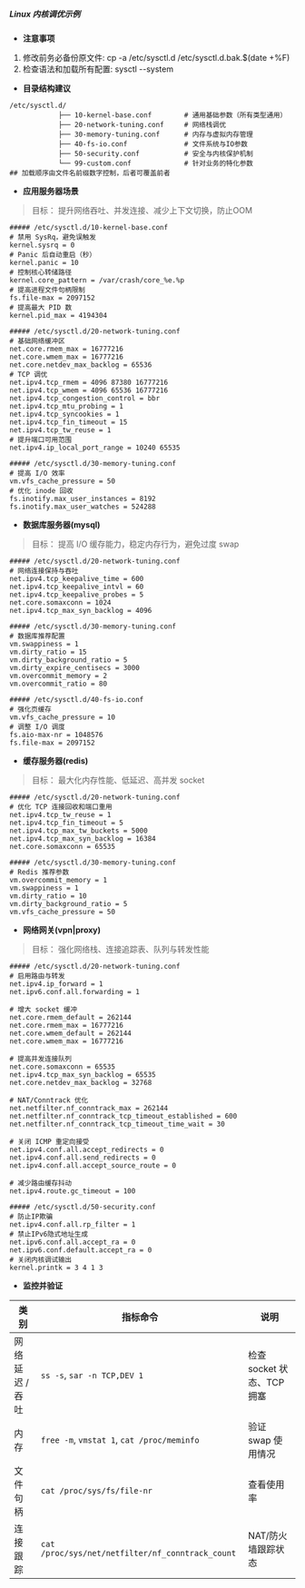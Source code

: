 ##### Linux 内核调优示例

- **注意事项**
1. 修改前务必备份原文件: cp -a /etc/sysctl.d /etc/sysctl.d.bak.$(date +%F)
2. 检查语法和加载所有配置: sysctl --system

- **目录结构建议**
```shell
/etc/sysctl.d/
            ├── 10-kernel-base.conf        # 通用基础参数（所有类型通用）
            ├── 20-network-tuning.conf     # 网络栈调优
            ├── 30-memory-tuning.conf      # 内存与虚拟内存管理
            ├── 40-fs-io.conf              # 文件系统与IO参数
            ├── 50-security.conf           # 安全与内核保护机制
            └── 99-custom.conf             # 针对业务的特化参数
## 加载顺序由文件名前缀数字控制，后者可覆盖前者
```

- **应用服务器场景**
> 目标： 提升网络吞吐、并发连接、减少上下文切换，防止OOM
```shell
##### /etc/sysctl.d/10-kernel-base.conf
# 禁用 SysRq，避免误触发
kernel.sysrq = 0
# Panic 后自动重启（秒）
kernel.panic = 10
# 控制核心转储路径
kernel.core_pattern = /var/crash/core_%e.%p
# 提高进程文件句柄限制
fs.file-max = 2097152
# 提高最大 PID 数
kernel.pid_max = 4194304

##### /etc/sysctl.d/20-network-tuning.conf
# 基础网络缓冲区
net.core.rmem_max = 16777216
net.core.wmem_max = 16777216
net.core.netdev_max_backlog = 65536
# TCP 调优
net.ipv4.tcp_rmem = 4096 87380 16777216
net.ipv4.tcp_wmem = 4096 65536 16777216
net.ipv4.tcp_congestion_control = bbr
net.ipv4.tcp_mtu_probing = 1
net.ipv4.tcp_syncookies = 1
net.ipv4.tcp_fin_timeout = 15
net.ipv4.tcp_tw_reuse = 1
# 提升端口可用范围
net.ipv4.ip_local_port_range = 10240 65535

##### /etc/sysctl.d/30-memory-tuning.conf
# 提高 I/O 效率
vm.vfs_cache_pressure = 50
# 优化 inode 回收
fs.inotify.max_user_instances = 8192
fs.inotify.max_user_watches = 524288
```

- **数据库服务器(mysql)**
> 目标： 提高 I/O 缓存能力，稳定内存行为，避免过度 swap
```shell
##### /etc/sysctl.d/20-network-tuning.conf
# 网络连接保持与吞吐
net.ipv4.tcp_keepalive_time = 600
net.ipv4.tcp_keepalive_intvl = 60
net.ipv4.tcp_keepalive_probes = 5
net.core.somaxconn = 1024
net.ipv4.tcp_max_syn_backlog = 4096

##### /etc/sysctl.d/30-memory-tuning.conf
# 数据库推荐配置
vm.swappiness = 1
vm.dirty_ratio = 15
vm.dirty_background_ratio = 5
vm.dirty_expire_centisecs = 3000
vm.overcommit_memory = 2
vm.overcommit_ratio = 80

##### /etc/sysctl.d/40-fs-io.conf
# 强化页缓存
vm.vfs_cache_pressure = 10
# 调整 I/O 调度
fs.aio-max-nr = 1048576
fs.file-max = 2097152
```

- **缓存服务器(redis)**
> 目标： 最大化内存性能、低延迟、高并发 socket
```shell
##### /etc/sysctl.d/20-network-tuning.conf
# 优化 TCP 连接回收和端口重用
net.ipv4.tcp_tw_reuse = 1
net.ipv4.tcp_fin_timeout = 5
net.ipv4.tcp_max_tw_buckets = 5000
net.ipv4.tcp_max_syn_backlog = 16384
net.core.somaxconn = 65535

##### /etc/sysctl.d/30-memory-tuning.conf
# Redis 推荐参数
vm.overcommit_memory = 1
vm.swappiness = 1
vm.dirty_ratio = 10
vm.dirty_background_ratio = 5
vm.vfs_cache_pressure = 50
```

- **网络网关(vpn|proxy)**
> 目标： 强化网络栈、连接追踪表、队列与转发性能
```shell
##### /etc/sysctl.d/20-network-tuning.conf
# 启用路由与转发
net.ipv4.ip_forward = 1
net.ipv6.conf.all.forwarding = 1

# 增大 socket 缓冲
net.core.rmem_default = 262144
net.core.rmem_max = 16777216
net.core.wmem_default = 262144
net.core.wmem_max = 16777216

# 提高并发连接队列
net.core.somaxconn = 65535
net.ipv4.tcp_max_syn_backlog = 65535
net.core.netdev_max_backlog = 32768

# NAT/Conntrack 优化
net.netfilter.nf_conntrack_max = 262144
net.netfilter.nf_conntrack_tcp_timeout_established = 600
net.netfilter.nf_conntrack_tcp_timeout_time_wait = 30

# 关闭 ICMP 重定向接受
net.ipv4.conf.all.accept_redirects = 0
net.ipv4.conf.all.send_redirects = 0
net.ipv4.conf.all.accept_source_route = 0

# 减少路由缓存抖动
net.ipv4.route.gc_timeout = 100

##### /etc/sysctl.d/50-security.conf
# 防止IP欺骗
net.ipv4.conf.all.rp_filter = 1
# 禁止IPv6隐式地址生成
net.ipv6.conf.all.accept_ra = 0
net.ipv6.conf.default.accept_ra = 0
# 关闭内核调试输出
kernel.printk = 3 4 1 3

```

- **监控并验证**

| 类别        | 指标命令                                             | 说明                  |
| --------- | ------------------------------------------------ | ------------------- |
| 网络延迟 / 吞吐 | `ss -s`, `sar -n TCP,DEV 1`                      | 检查 socket 状态、TCP 拥塞 |
| 内存        | `free -m`, `vmstat 1`, `cat /proc/meminfo`       | 验证 swap 使用情况        |
| 文件句柄      | `cat /proc/sys/fs/file-nr`                       | 查看使用率               |
| 连接跟踪      | `cat /proc/sys/net/netfilter/nf_conntrack_count` | NAT/防火墙跟踪状态         |
